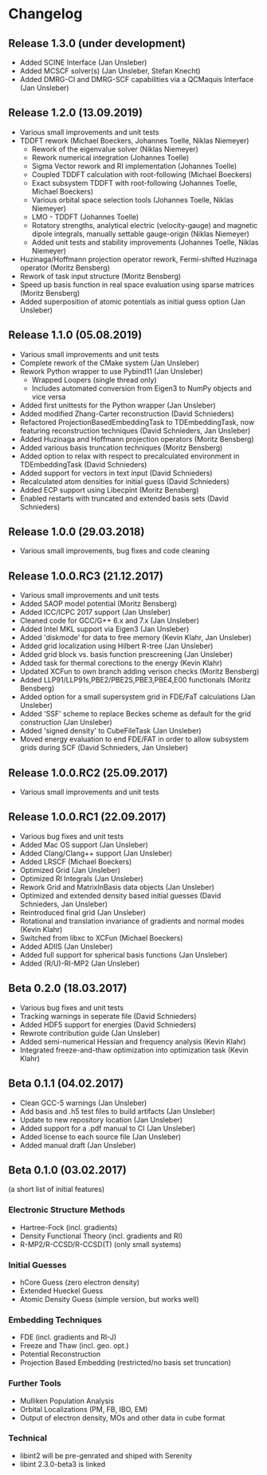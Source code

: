 Changelog
===============================

Release 1.3.0 (under development)
-------------------------------
 - Added SCINE Interface (Jan Unsleber)
 - Added MCSCF solver(s) (Jan Unsleber, Stefan Knecht)
 - Added DMRG-CI and DMRG-SCF capabilities via a QCMaquis Interface (Jan Unsleber)

Release 1.2.0 (13.09.2019)
-------------------------------
 - Various small improvements and unit tests
 - TDDFT rework (Michael Boeckers, Johannes Toelle, Niklas Niemeyer)
   - Rework of the eigenvalue solver (Niklas Niemeyer)
   - Rework numerical integration (Johannes Toelle)
   - Sigma Vector rework and RI implementation (Johannes Toelle)
   - Coupled TDDFT calculation with root-following (Michael Boeckers)
   - Exact subsystem TDDFT with root-following (Johannes Toelle, Michael Boeckers)
   - Various orbital space selection tools (Johannes Toelle, Niklas Niemeyer)
   - LMO - TDDFT (Johannes Toelle)
   - Rotatory strengths, analytical electric (velocity-gauge) and magnetic dipole integrals, manually settable gauge-origin (Niklas Niemeyer)
   - Added unit tests and stability improvements (Johannes Toelle, Niklas Niemeyer)
 - Huzinaga/Hoffmann projection operator rework, Fermi-shifted Huzinaga operator (Moritz Bensberg)
 - Rework of task input structure (Moritz Bensberg)
 - Speed up basis function in real space evaluation using sparse matrices (Moritz Bensberg)
 - Added superposition of atomic potentials as initial guess option (Jan Unsleber)

Release 1.1.0 (05.08.2019)
-------------------------------
 - Various small improvements and unit tests
 - Complete rework of the CMake system (Jan Unsleber)
 - Rework Python wrapper to use Pybind11 (Jan Unsleber)
   - Wrapped Loopers (single thread only)
   - Includes automated conversion from Eigen3 to NumPy objects and vice versa
 - Added first unittests for the Python wrapper (Jan Unsleber)
 - Added modified Zhang-Carter reconstruction (David Schnieders)
 - Refactored ProjectionBasedEmbeddingTask to TDEmbeddingTask, now featuring reconstruction techniques (David Schnieders, Jan Unsleber)
 - Added Huzinaga and Hoffmann projection operators (Moritz Bensberg)
 - Added various basis truncation techniques (Moritz Bensberg)
 - Added option to relax with respect to precalculated environment in TDEmbeddingTask (David Schnieders)
 - Added support for vectors in text input (David Schnieders)
 - Recalculated atom densities for initial guess (David Schnieders)
 - Added ECP support using Libecpint (Moritz Bensberg)
 - Enabled restarts with truncated and extended basis sets (David Schnieders)

Release 1.0.0 (29.03.2018)
-------------------------------
 - Various small improvements, bug fixes and code cleaning  
 
Release 1.0.0.RC3 (21.12.2017)
-------------------------------
 - Various small improvements and unit tests
 - Added SAOP model potential (Moritz Bensberg)
 - Added ICC/ICPC 2017 support (Jan Unsleber)
 - Cleaned code for GCC/G++ 6.x and 7.x (Jan Unsleber)
 - Added Intel MKL support via Eigen3 (Jan Unsleber)
 - Added 'diskmode' for data to free memory (Kevin Klahr, Jan Unsleber)
 - Added grid localization using Hilbert R-tree (Jan Unsleber)
 - Added grid block vs. basis function prescreening (Jan Unsleber)
 - Added task for thermal corections to the energy (Kevin Klahr)
 - Updated XCFun to own branch adding verison checks (Moritz Bensberg)
 - Added LLP91/LLP91s,PBE2/PBE2S,PBE3,PBE4,E00 functionals (Moritz Bensberg)
 - Added option for a small supersystem grid in FDE/FaT calculations (Jan Unsleber)
 - Added 'SSF' scheme to replace Beckes scheme as default for the grid construction (Jan Unsleber)
 - Added 'signed density' to CubeFileTask (Jan Unsleber)
 - Moved energy evaluation to end FDE/FAT in order to allow subsystem grids during SCF (David Schnieders, Jan Unsleber)
 
Release 1.0.0.RC2 (25.09.2017)
-------------------------------
 - Various small improvements and unit tests

Release 1.0.0.RC1 (22.09.2017)
-------------------------------
 - Various bug fixes and unit tests
 - Added Mac OS support (Jan Unsleber)
 - Added Clang/Clang++ support (Jan Unsleber)
 - Added LRSCF (Michael Boeckers)
 - Optimized Grid (Jan Unsleber)
 - Optimized RI Integrals (Jan Unsleber)
 - Rework Grid and MatrixInBasis data objects (Jan Unsleber)
 - Optimized and extended density based initial guesses (David Schnieders, Jan Unsleber)
 - Reintroduced final grid (Jan Unsleber)
 - Rotational and translation invariance of gradients and normal modes (Kevin Klahr)
 - Switched from libxc to XCFun (Michael Boeckers)
 - Added ADIIS (Jan Unsleber)
 - Added full support for spherical basis functions (Jan Unsleber)
 - Added (R/U)-RI-MP2 (Jan Unsleber)

Beta 0.2.0 (18.03.2017)
-------------------------------
 - Various bug fixes and unit tests
 - Tracking warnings in seperate file (David Schnieders)
 - Added HDF5 support for energies (David Schnieders)
 - Rewrote contribution guide (Jan Unsleber)
 - Added semi-numerical Hessian and frequency analysis (Kevin Klahr)
 - Integrated freeze-and-thaw optimization into optimization task (Kevin Klahr)

Beta 0.1.1 (04.02.2017)
-------------------------------
 - Clean GCC-5 warnings (Jan Unsleber)
 - Add basis and .h5 test files to build artifacts (Jan Unsleber)
 - Update to new repository location (Jan Unsleber) 
 - Added support for a .pdf manual to CI (Jan Unsleber)
 - Added license to each source file (Jan Unsleber)
 - Added manual draft (Jan Unsleber)

Beta 0.1.0 (03.02.2017) 
-------------------------------
(a short list of initial features)

### Electronic Structure Methods
 - Hartree-Fock (incl. gradients) 
 - Density Functional Theory (incl. gradients and RI)
 - R-MP2/R-CCSD/R-CCSD(T) (only small systems)

### Initial Guesses
- hCore Guess (zero electron density)
- Extended Hueckel Guess 
- Atomic Density Guess (simple version, but works well)

### Embedding Techniques
- FDE (incl. gradients and RI-J)
- Freeze and Thaw (incl. geo. opt.)
- Potential Reconstruction
- Projection Based Embedding (restricted/no basis set truncation)

### Further Tools
- Mulliken Population Analysis
- Orbital Localizations (PM, FB, IBO, EM)
- Output of electron density, MOs and other data in cube format

### Technical
- libint2 will be pre-genrated and shiped with Serenity
- libint 2.3.0-beta3 is linked 
